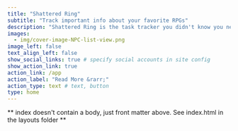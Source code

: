 ```yaml
---
title: "Shattered Ring"
subtitle: "Track important info about your favorite RPGs"
description: "Shattered Ring is the task tracker you didn't know you needed for Elden Ring. The Shattered Ring app is an RPG tracker to help you track notes for and the status of important NPCs, locations, and quests. Currently available for iOS, coming soon for Android."
images:
  - img/cover-image-NPC-list-view.png
image_left: false
text_align_left: false
show_social_links: true # specify social accounts in site config
show_action_link: true
action_link: /app
action_label: "Read More &rarr;"
action_type: text # text, button
type: home
---
```


** index doesn't contain a body, just front matter above.
See index.html in the layouts folder **